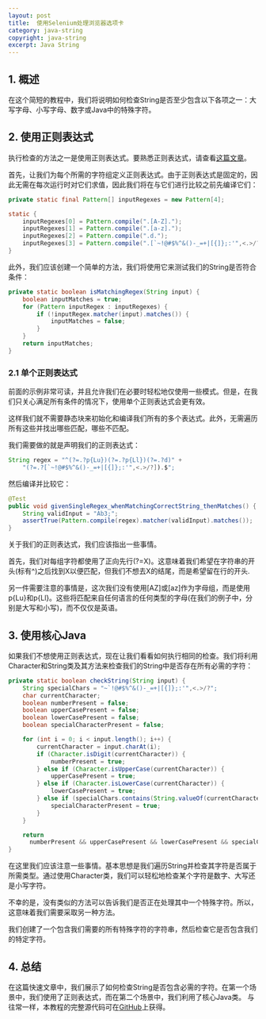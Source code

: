 ```yaml
---
layout: post
title:  使用Selenium处理浏览器选项卡
category: java-string
copyright: java-string
excerpt: Java String
---
```


## 1. 概述

在这个简短的教程中，我们将说明如何检查String是否至少包含以下各项之一：大写字母、小写字母、数字或Java中的特殊字符。

## 2. 使用正则表达式

执行检查的方法之一是使用正则表达式。要熟悉正则表达式，请查看[这篇文章](https://www.tuyucheng.com/regular-expressions-java)。

首先，让我们为每个所需的字符组定义正则表达式。由于正则表达式是固定的，因此无需在每次运行时对它们求值，因此我们将在与它们进行比较之前先编译它们：

```java
private static final Pattern[] inputRegexes = new Pattern[4];

static {
    inputRegexes[0] = Pattern.compile(".[A-Z].");
    inputRegexes[1] = Pattern.compile(".[a-z].");
    inputRegexes[2] = Pattern.compile(".d.");
    inputRegexes[3] = Pattern.compile(".[`~!@#$%^&()-_=+|[{]};:'",<.>/?].");
}
```

此外，我们应该创建一个简单的方法，我们将使用它来测试我们的String是否符合条件：

```java
private static boolean isMatchingRegex(String input) {
    boolean inputMatches = true;
    for (Pattern inputRegex : inputRegexes) {
        if (!inputRegex.matcher(input).matches()) {
            inputMatches = false;
        }
    }
    return inputMatches;
}
```

### 2.1 单个正则表达式

前面的示例非常可读，并且允许我们在必要时轻松地仅使用一些模式。但是，在我们只关心满足所有条件的情况下，使用单个正则表达式会更有效。

这样我们就不需要静态块来初始化和编译我们所有的多个表达式。此外，无需遍历所有这些并找出哪些匹配，哪些不匹配。

我们需要做的就是声明我们的正则表达式：

```java
String regex = "^(?=.?p{Lu})(?=.?p{Ll})(?=.?d)" +
    "(?=.?[`~!@#$%^&()-_=+|[{]};:'",<.>/?]).$";
```

然后编译并比较它：

```java
@Test
public void givenSingleRegex_whenMatchingCorrectString_thenMatches() {
    String validInput = "Ab3;";
    assertTrue(Pattern.compile(regex).matcher(validInput).matches());
}
```

关于我们的正则表达式，我们应该指出一些事情。

首先，我们对每组字符都使用了正向先行(?=X)。这意味着我们希望在字符串的开头(标有^)之后找到X以便匹配，但我们不想去X的结尾，而是希望留在行的开头.

另一件需要注意的事情是，这次我们没有使用[AZ]或[az]作为字母组，而是使用p{Lu}和p{Ll}。这些将匹配来自任何语言的任何类型的字母(在我们的例子中，分别是大写和小写)，而不仅仅是英语。

## 3. 使用核心Java

如果我们不想使用正则表达式，现在让我们看看如何执行相同的检查。我们将利用Character和String类及其方法来检查我们的String中是否存在所有必需的字符：

```java
private static boolean checkString(String input) {
    String specialChars = "~`!@#$%^&()-_=+|[{]};:'",<.>/?";
    char currentCharacter;
    boolean numberPresent = false;
    boolean upperCasePresent = false;
    boolean lowerCasePresent = false;
    boolean specialCharacterPresent = false;

    for (int i = 0; i < input.length(); i++) {
        currentCharacter = input.charAt(i);
        if (Character.isDigit(currentCharacter)) {
            numberPresent = true;
        } else if (Character.isUpperCase(currentCharacter)) {
            upperCasePresent = true;
        } else if (Character.isLowerCase(currentCharacter)) {
            lowerCasePresent = true;
        } else if (specialChars.contains(String.valueOf(currentCharacter))) {
            specialCharacterPresent = true;
        }
    }

    return
      numberPresent && upperCasePresent && lowerCasePresent && specialCharacterPresent;
}
```

在这里我们应该注意一些事情。基本思想是我们遍历String并检查其字符是否属于所需类型。通过使用Character类，我们可以轻松地检查某个字符是数字、大写还是小写字符。

不幸的是，没有类似的方法可以告诉我们是否正在处理其中一个特殊字符。所以，这意味着我们需要采取另一种方法。

我们创建了一个包含我们需要的所有特殊字符的字符串，然后检查它是否包含我们的特定字符。

## 4. 总结

在这篇快速文章中，我们展示了如何检查String是否包含必需的字符。在第一个场景中，我们使用了正则表达式，而在第二个场景中，我们利用了核心Java类。
与往常一样，本教程的完整源代码可在[GitHub](https://github.com/tu-yucheng/taketoday-tutorial4j/tree/master/java-core-modules/java-string-algorithms-1)上获得。
